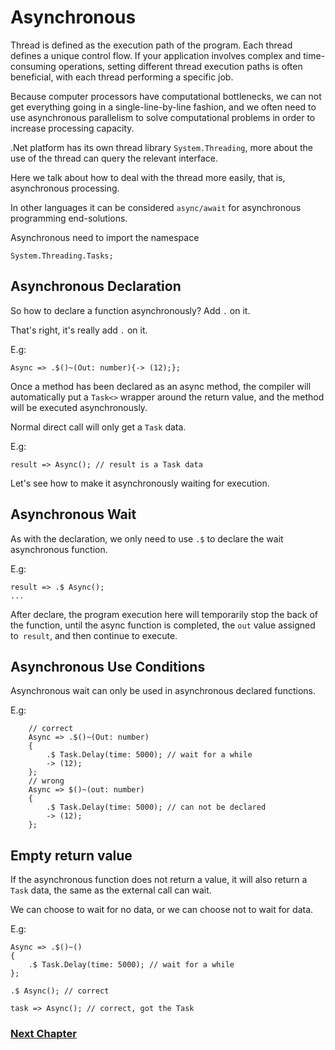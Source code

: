 # Asynchronous
Thread is defined as the execution path of the program. Each thread defines a unique control flow. If your application involves complex and time-consuming operations, setting different thread execution paths is often beneficial, with each thread performing a specific job.

Because computer processors have computational bottlenecks, we can not get everything going in a single-line-by-line fashion, and we often need to use asynchronous parallelism to solve computational problems in order to increase processing capacity.

.Net platform has its own thread library `System.Threading`, more about the use of the thread can query the relevant interface.

Here we talk about how to deal with the thread more easily, that is, asynchronous processing.

In other languages ​​it can be considered `async/await` for asynchronous programming end-solutions.

Asynchronous need to import the namespace

    System.Threading.Tasks;

## Asynchronous Declaration
So how to declare a function asynchronously? Add `.` on it.

That's right, it's really add `.` on it.

E.g:

    Async => .$()~(Out: number){-> (12);};

Once a method has been declared as an async method, the compiler will automatically put a `Task<>` wrapper around the return value, and the method will be executed asynchronously.

Normal direct call will only get a `Task` data.

E.g:

    result => Async(); // result is a Task data

Let's see how to make it asynchronously waiting for execution.
## Asynchronous Wait
As with the declaration, we only need to use `.$` to declare the wait asynchronous function.

E.g:

    result => .$ Async();
    ...

After declare, the program execution here will temporarily stop the back of the function, until the async function is completed, the `out` value assigned to` result`, and then continue to execute.
## Asynchronous Use Conditions
Asynchronous wait can only be used in asynchronous declared functions.

E.g:

        // correct
        Async => .$()~(Out: number)
        {
            .$ Task.Delay(time: 5000); // wait for a while
            -> (12);
        };
        // wrong
        Async => $()~(out: number)
        {
            .$ Task.Delay(time: 5000); // can not be declared
            -> (12);
        };

## Empty return value
If the asynchronous function does not return a value, it will also return a `Task` data, the same as the external call can wait.

We can choose to wait for no data, or we can choose not to wait for data.

E.g:

    Async => .$()~()
    {
        .$ Task.Delay(time: 5000); // wait for a while
    };

    .$ Async(); // correct

    task => Async(); // correct, got the Task

### [Next Chapter](generic.md)